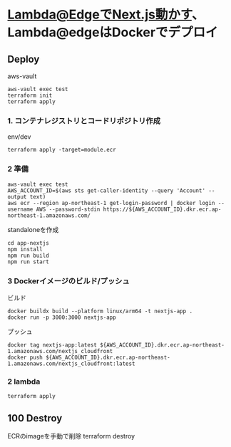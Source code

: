 # Lambda@EdgeでNext.js動かす、Lambda@edgeはDockerでデプロイ

## Deploy
aws-vault
```
aws-vault exec test
terraform init
terraform apply
```

### 1. コンテナレジストリとコードリポジトリ作成
env/dev
```
terraform apply -target=module.ecr
```

### 2 準備
```
aws-vault exec test
AWS_ACCOUNT_ID=$(aws sts get-caller-identity --query 'Account' --output text)
aws ecr --region ap-northeast-1 get-login-password | docker login --username AWS --password-stdin https://${AWS_ACCOUNT_ID}.dkr.ecr.ap-northeast-1.amazonaws.com/
```
standaloneを作成
```
cd app-nextjs
npm install
npm run build
npm run start
```

### 3 Dockerイメージのビルド/プッシュ
ビルド
```
docker buildx build --platform linux/arm64 -t nextjs-app .
docker run -p 3000:3000 nextjs-app
```

プッシュ
```
docker tag nextjs-app:latest ${AWS_ACCOUNT_ID}.dkr.ecr.ap-northeast-1.amazonaws.com/nextjs_cloudfront
docker push ${AWS_ACCOUNT_ID}.dkr.ecr.ap-northeast-1.amazonaws.com/nextjs_cloudfront:latest
```

### 2 lambda
```
terraform apply
```

## 100 Destroy
ECRのimageを手動で削除
terraform destroy


